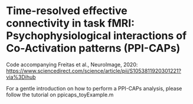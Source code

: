 # Time-resolved effective connectivity in task fMRI: Psychophysiological interactions of Co-Activation patterns (PPI-CAPs)

 Code accompanying Freitas et al., NeuroImage, 2020: https://www.sciencedirect.com/science/article/pii/S1053811920301221?via%3Dihub 

For a gentle introduction on how to perform a PPI-CAPs analysis, please follow the tutorial on ppicaps_toyExample.m
